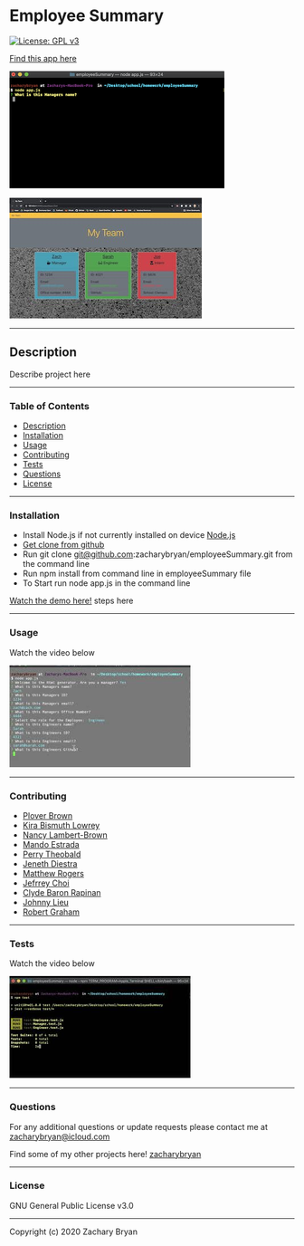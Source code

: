 # Employee Summary

[![License: GPL v3](https://img.shields.io/badge/License-GPLv3-blue.svg)](https://www.gnu.org/licenses/gpl-3.0)

[Find this app here](https://github.com/zacharybryan/employeeSummary)

![screenshot of home screen](./assets/home-screen.png)

![screenshot of final screen](./assets/completed-Html.jpg)


---
## Description

Describe project here

---
### Table of Contents

* [Description](#description)
* [Installation](#installation)
* [Usage](#usage)
* [Contributing](#contributing)
* [Tests](#tests)
* [Questions](#questions)
* [License](#licence)

---
### Installation

* Install Node.js if not currently installed on device [Node.js](https://nodejs.org/en/download/)
* [Get clone from github](https://github.com/zacharybryan/employeeSummary)
* Run git clone git@github.com:zacharybryan/employeeSummary.git from the command line
* Run npm install from command line in employeeSummary file
* To Start run node app.js in the command line


[Watch the demo here!](./assets/demo.mp4)
steps here

---
### Usage

Watch the video below

[![Usage Video](./assets/demo-thumbnail.jpg)](https://www.youtube.com/watch?v=q73-CV3eKKQ "Demo!")

---
### Contributing

- [Plover Brown](https://github.com/rebgrasshopper)
- [Kira Bismuth Lowrey](https://github.com/KILowrey)
- [Nancy Lambert-Brown](https://github.com/n-lambert)
- [Mando Estrada](https://github.com/Mando619)
- [Perry Theobald](https://github.com/perrytjr)
- [Jeneth Diestra](https://github.com/jen6one9)
- [Matthew Rogers](https://github.com/Rogers-Development-Services)
- [Jefrrey Choi](https://github.com/jepoy92)
- [Clyde Baron Rapinan](https://github.com/clydebaron2000)
- [Johnny Lieu](https://github.com/johnnylieu)
- [Robert Graham](https://github.com/Robmgraham)

---
### Tests

Watch the video below

[![Test Video](./assets/test-demo-thumbnail.jpg)](https://www.youtube.com/watch?v=Db8MqoTbCg4 "Demo!")

---
### Questions

For any additional questions or update requests please contact me at zacharybryan@icloud.com

Find some of my other projects here!
[zacharybryan](https://www.github.com/zacharybryan)

---
### License

GNU General Public License v3.0

---
Copyright (c) 2020 Zachary Bryan
